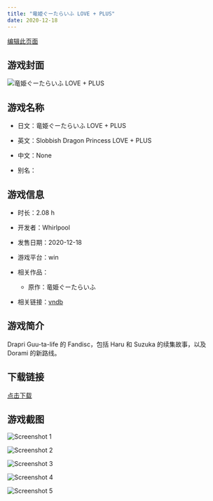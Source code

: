 ```yaml
---
title: "竜姫ぐーたらいふ LOVE + PLUS"
date: 2020-12-18
---
```

[编辑此页面](https://github.com/ACG-3/ADV3-source/blob/main/source/_posts/games/%E7%AB%9C%E5%A7%AB%E3%81%90%E3%83%BC%E3%81%9F%E3%82%89%E3%81%84%E3%81%B5%20LOVE%20%2B%20PLUS.md)

## 游戏封面

![竜姫ぐーたらいふ LOVE + PLUS](https%3A//pan.timero.xyz/onedrive/img_lib_001/%E7%AB%9C%E5%A7%AB%E3%81%90%E3%83%BC%E3%81%9F%E3%82%89%E3%81%84%E3%81%B5%20LOVE%20%2B%20PLUS_cover.avif)


## 游戏名称

- 日文：竜姫ぐーたらいふ LOVE + PLUS
- 英文：Slobbish Dragon Princess LOVE + PLUS
- 中文：None

- 别名：


## 游戏信息

- 时长：2.08 h
- 开发者：Whirlpool
- 发售日期：2020-12-18
- 游戏平台：win
- 相关作品：
   - 原作：竜姫ぐーたらいふ

- 相关链接：[vndb](https://vndb.org/v30029)


## 游戏简介

Drapri Guu-ta-life 的 Fandisc，包括 Haru 和 Suzuka 的续集故事，以及 Dorami 的新路线。


## 下载链接

[点击下载](https://pan.timero.xyz/onedrive/adv_lib_001/%E7%AB%9C%E5%A7%AB%E3%81%90%E3%83%BC%E3%81%9F%E3%82%89%E3%81%84%E3%81%B5%20LOVE%20%2B%20PLUS)


## 游戏截图


![Screenshot 1](https%3A//pan.timero.xyz/onedrive/img_lib_001/%E7%AB%9C%E5%A7%AB%E3%81%90%E3%83%BC%E3%81%9F%E3%82%89%E3%81%84%E3%81%B5%20LOVE%20%2B%20PLUS_Screenshot_1.avif)

![Screenshot 2](https%3A//pan.timero.xyz/onedrive/img_lib_001/%E7%AB%9C%E5%A7%AB%E3%81%90%E3%83%BC%E3%81%9F%E3%82%89%E3%81%84%E3%81%B5%20LOVE%20%2B%20PLUS_Screenshot_2.avif)

![Screenshot 3](https%3A//pan.timero.xyz/onedrive/img_lib_001/%E7%AB%9C%E5%A7%AB%E3%81%90%E3%83%BC%E3%81%9F%E3%82%89%E3%81%84%E3%81%B5%20LOVE%20%2B%20PLUS_Screenshot_3.avif)

![Screenshot 4](https%3A//pan.timero.xyz/onedrive/img_lib_001/%E7%AB%9C%E5%A7%AB%E3%81%90%E3%83%BC%E3%81%9F%E3%82%89%E3%81%84%E3%81%B5%20LOVE%20%2B%20PLUS_Screenshot_4.avif)

![Screenshot 5](https%3A//pan.timero.xyz/onedrive/img_lib_001/%E7%AB%9C%E5%A7%AB%E3%81%90%E3%83%BC%E3%81%9F%E3%82%89%E3%81%84%E3%81%B5%20LOVE%20%2B%20PLUS_Screenshot_5.avif)


